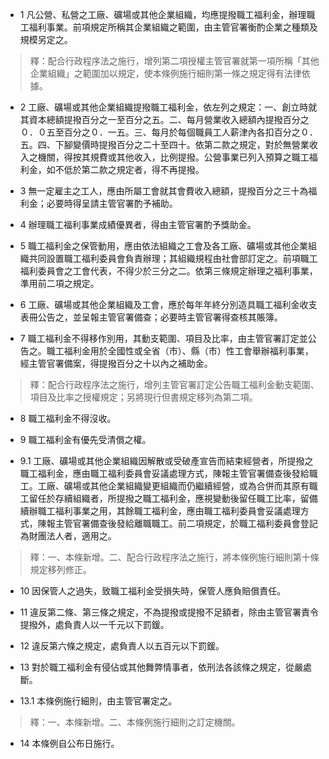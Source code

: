 * 1 凡公營、私營之工廠、礦場或其他企業組織，均應提撥職工福利金，辦理職工福利事業。前項規定所稱其企業組織之範圍，由主管官署衡酌企業之種類及規模另定之。

> 釋：配合行政程序法之施行，增列第二項授權主管官署就第一項所稱「其他企業組織」之範圍加以規定，使本條例施行細則第一條之規定得有法律依據。

* 2 工廠、礦場或其他企業組織提撥職工福利金，依左列之規定：一、創立時就其資本總額提撥百分之一至百分之五。二、每月營業收入總額內提撥百分之０．０五至百分之０．一五。三、每月於每個職員工人薪津內各扣百分之０．五。四、下腳變價時提撥百分之二十至四十。依第二款之規定，對於無營業收入之機關，得按其規費或其他收入，比例提撥。公營事業已列入預算之職工福利金，如不低於第二款之規定者，得不再提撥。

* 3 無一定雇主之工人，應由所屬工會就其會費收入總額，提撥百分之三十為福利金；必要時得呈請主管官署酌予補助。

* 4 辦理職工福利事業成績優異者，得由主管官署酌予獎助金。

* 5 職工福利金之保管動用，應由依法組織之工會及各工廠、礦場或其他企業組織共同設置職工福利委員會負責辦理；其組織規程由社會部訂定之。前項職工福利委員會之工會代表，不得少於三分之二。依第三條規定辦理之福利事業，準用前二項之規定。

* 6 工廠、礦場或其他企業組織及工會，應於每年年終分別造具職工福利金收支表冊公告之，並呈報主管官署備查；必要時主管官署得查核其賬簿。

* 7 職工福利金不得移作別用，其動支範圍、項目及比率，由主管官署訂定並公告之。職工福利金用於全國性或全省（市）、縣（市）性工會舉辦福利事業，經主管官署備案，得提撥百分之十以內之補助金。

> 釋：配合行政程序法之施行，增列主管官署訂定公告職工福利金動支範圍、項目及比率之授權規定；另將現行但書規定移列為第二項。

* 8 職工福利金不得沒收。

* 9 職工福利金有優先受清償之權。

* 9.1 工廠、礦場或其他企業組織因解散或受破產宣告而結束經營者，所提撥之職工福利金，應由職工福利委員會妥議處理方式，陳報主管官署備查後發給職工。工廠、礦場或其他企業組織變更組織而仍繼續經營，或為合併而其原有職工留任於存續組織者，所提撥之職工福利金，應視變動後留任職工比率，留備續辦職工福利事業之用，其餘職工福利金，應由職工福利委員會妥議處理方式，陳報主管官署備查後發給離職職工。前二項規定，於職工福利委員會登記為財團法人者，適用之。

> 釋：一、本條新增。二、配合行政程序法之施行，將本條例施行細則第十條規定移列修正。

* 10 因保管人之過失，致職工福利金受損失時，保管人應負賠償責任。

* 11 違反第二條、第三條之規定，不為提撥或提撥不足額者，除由主管官署責令提撥外，處負責人以一千元以下罰鍰。

* 12 違反第六條之規定，處負責人以五百元以下罰鍰。

* 13 對於職工福利金有侵佔或其他舞弊情事者，依刑法各該條之規定，從嚴處斷。

* 13.1 本條例施行細則，由主管官署定之。

> 釋：一、本條新增。二、本條例施行細則之訂定機關。

* 14 本條例自公布日施行。

